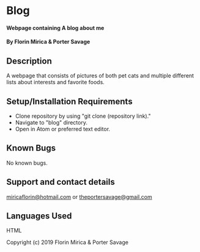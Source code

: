 # Blog

#### Webpage containing A blog about me

#### By Florin Mirica & Porter Savage

## Description

A webpage that consists of pictures of both pet cats and multiple different lists about interests and favorite foods.

## Setup/Installation Requirements

* Clone repository by using "git clone (repository link)."
* Navigate to "blog" directory.
* Open in Atom or preferred text editor.

## Known Bugs

No known bugs.

## Support and contact details

miricaflorin@hotmail.com or theportersavage@gmail.com

## Languages Used

HTML

Copyright (c) 2019 Florin Mirica & Porter Savage
